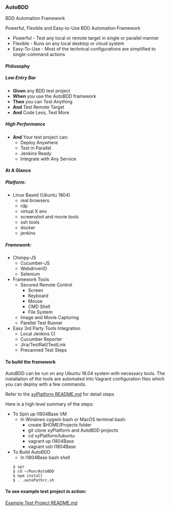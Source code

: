 ### AutoBDD
BDD Automation Framework

Powerful, Flexible and Easy-to-Use BDD Automation Framework

* Powerful - Test any local or remote target in single or parallel manner
* Flexible - Runs on any local desktop or cloud system
* Easy-To-Use - Most of the technical configurations are simplified to single-command actions

#### Philosophy
##### Low Entry Bar

  * **Given** any BDD test project
  * **When** you use the AutoBDD framework
  * **Then** you can Test Anything
  * **And** Test Remote Target
  * **And** Code Less, Test More

##### High Performance

  * **And** Your test project can:
    * Deploy Anywhere
    * Test in Parallel
    * Jenkins Ready
    * Integrate with Any Service

#### At A Glance
##### Platform:

  * Linux Based (Ubuntu 1804)
    * real browsers
    * rdp
    * virtual X env
    * screenshot and movie tools
    * ssh tools
    * docker
    * jenkins
##### Framework:

  * Chimpy-JS
    * Cucumber-JS
    * WebdriverIO
    * Selenium
  * Framework Tools
    * Secured Remote Control
      * Screen
      * Keyboard
      * Mouse
      * CMD Shell
      * File System
    * Image and Movie Capturing
    * Parellel Test Runner
  * Easy 3rd Party Tools Integration
    * Local Jenkins CI
    * Cucumber Reporter
    * Jira/TestRail/TestLink
    * Precanned Test Steps

#### To build the framework
AutoBDD can be run on any Ubuntu 18.04 system with necessary tools. The installation of the tools are automated into Vagrant configuration files which you can deploy with a few commands.

Refer to the [xyPlatform README.md](https://github.com/xyteam/xyPlatform) for detail steps

Here is a high level summary of the steps:
  * To Spin up l1804Base VM
    * In Windows cygwin bash or MacOS terminal bash:
      * create $HOME/Projects folder
      * git clone xyPlatform and AutoBDD projects
      * cd xyPlatform/lubuntu
      * vagrant up l1804Base
      * vagrant ssh l1804Base
  * To Build AutoBDD
    * In l1804Base bash shell
    ```
    $ spr
    $ cd ~/Run/AutoBDD
    $ npm install
    $ . .autoPathrc.sh
    ```
  
#### To see example test project in action:

[Example Test Project README.md](./test-projects/webtest-example/README.md)

